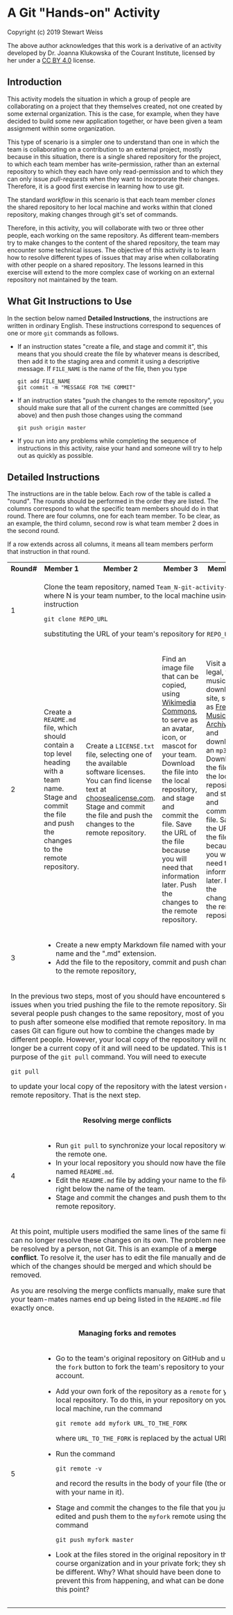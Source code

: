 # A Git "Hands-on" Activity

Copyright (c) 2019 Stewart Weiss

The above author acknowledges that this work is a derivative of an activity
developed by Dr. Joanna Klukowska of the Courant Institute, licensed by her
under a [CC BY 4.0](https://creativecommons.org/licenses/by/4.0/) license.


## Introduction

This activity models the situation in which a group of people are collaborating
on a project that they themselves created, not one created by some external
organization. This is the case, for example, when they have decided to build
some new application together, or have been given a team assignment within some
organization.

This type of scenario is a simpler one to understand than one in which the team
is collaborating on a contribution to an external project, mostly because in this
situation, there is a single shared repository for the project, to which each team
member has write-permission, rather than an external repository to which they each have
only read-permission and to which they can only issue *pull-requests* when they want to
incorporate their changes. Therefore, it is a good first exercise in learning how to
use git.

The standard *workflow* in this scenario is that each team member *clones* the shared
repository to her local machine and works within that cloned repository, making
changes through git's set of commands.

Therefore, in this activity, you will collaborate with two or three other people,
each working on the same repository.
As different team-members try to make changes to the content of the shared repository,
the team may  encounter some technical issues. The objective of this activity
is to learn how to resolve different types of issues
that may arise when collaborating with other people on a shared repository. The
lessons learned in this exercise will extend to the more complex case of working
on an external repository not maintained by the team.

## What Git Instructions to Use

In the section below named **Detailed Instructions**, the instructions are written
in ordinary English. These  instructions correspond to sequences of one or more
`git` commands as follows.

- If an instruction  states "create a file, and stage and commit it",
this means that you should create the file by whatever means is described, then
add it to the staging area and commit it using a descriptive message. If
`FILE_NAME` is the name of the file, then you type

  ```
  git add FILE_NAME
  git commit -m "MESSAGE FOR THE COMMIT"
  ```

- If an instruction  states "push the changes to the remote repository",
you should make sure that all of the current changes are committed (see above)
and then push those changes using the command

  ```
  git push origin master
  ```

- If you run into any problems while completing the sequence of instructions in
this activity, raise your hand and someone will try to help out as quickly as
possible.

## Detailed Instructions

The instructions are in the table below. Each row of the table is called a "round".
The rounds should be performed in the order they are listed. The columns correspond to
what the specific team members should do in that round. There are four columns,
one for each team member. To be clear, as an example, the third column, second row
is what team member 2 does in the second round.

If a row extends across all columns, it means all team members perform that instruction
in that round.

<table>
<tr> <th>Round#</th><th> Member 1</th><th>  Member 2</th><th>  Member 3 </th><th>  Member 4 </th> </tr>

<tr>
</tr>

<tr>
<td>1 </td>
<td colspan=4>

Clone the team repository, named `Team_N-git-activity-01`, where N is your team number,
to the local machine using the instruction

`git clone REPO_URL`

substituting the URL of your team's repository for `REPO_URL`.

</td>
</tr>
<tr>
<td>2 </td>
<td >

Create a `README.md` file, which should contain a top level heading with a team name.
Stage and commit the file and push the changes to the remote repository.

</td>
<td>

Create a `LICENSE.txt` file, selecting one of the available software licenses.
You can find license text  at [choosealicense.com](https://choosealicense.com/).
Stage and commit the file and push the changes to the remote repository.

</td>
<td>

Find an image file that can be copied, using [Wikimedia Commons](https://commons.wikimedia.org/),
to serve as an avatar, icon, or mascot for your team. Download the file into the
local repository,  and stage and commit the file. Save the URL of the file
because you will need that information later. Push the changes to the remote repository.

</td>
<td>

Visit a legal, free music download site, such as [Free Music Archive.org](https://freemusicarchive.org/about/)
and download an `mp3` file. Download the file into the
local repository,  and stage and commit the file. Save the URL of the file
because you will need that information later. Push the changes to the remote repository.
</td>
</tr>
<tr>
<td>3 </td>
<td colspan=4>

- Create a new empty Markdown file named with your own name and the ".md" extension.
- Add the file to the repository, commit and push changes to the remote repository,

</td>
</tr>
<tr>

<td colspan=5>

In the previous two steps, most of you should have encountered some issues when you
tried pushing the file to the remote repository.
Since several people push changes to the same repository, most of you tried to
push after someone else modified that remote repository. In many cases Git can figure out how to combine
the changes made by different people. However, your local copy of the repository will
no longer be a current copy of it and will need to be updated.
This is the purpose of the `git pull` command.  You will need to execute

`git pull`

to update  your local copy of the repository with the latest version of the remote
repository. That is the next step.

</td>
</tr>

<tr>
<td colspan=5 align=center>

__Resolving merge conflicts__

</td>
</tr>

<tr>
<td>4 </td>
<td colspan=4 >

- Run `git pull` to synchronize your local repository with the remote one.
- In your local repository you should now have the file named `README.md`.
- Edit the `README.md` file by adding your name to the file right below the name of the
team.
- Stage and commit the changes and push them to the remote repository.
</td>
</tr>

<tr>
<td colspan=5>

At this point, multiple users modified the same lines of the same file. Git can no
longer resolve these changes on its own. The problem needs to be resolved by a
person, not Git. This is an example of a  __merge conflict__.
To resolve it, the user has to edit the file manually and decide which of the
changes should be merged and which should be removed.

As you are resolving the merge conflicts manually, make sure that all of your
team-mates names end up being listed in the `README.md` file exactly once.

</td>
</tr>

<tr>
<td colspan=5 align=center>

__Managing forks and remotes__

</td>
</tr>


<tr>
<td>5 </td>
<td colspan=4>

- Go to the team's original repository on GitHub and use the `fork` button to
fork the team's repository to your own account.

- Add your own fork of the repository as a `remote` for your local repository. To do
this,  in your repository on your local machine, run the command

    `git remote add myfork URL_TO_THE_FORK`

    where `URL_TO_THE_FORK` is replaced by the actual URL

- Run the command

    `git remote -v`

    and record the results in the body of your file (the one with your name in it).

- Stage and commit the changes to the file that you just edited  and push them to
the `myfork` remote using the command

    `git push myfork master`

- Look at the files stored in the original repository in the course organization and in
your private fork; they should be different. Why?  What should have been done to
prevent this from happening, and what can be done at this point?

</td>

</tr>







<tr>
<td> </td>
<td>

</td>
<td>

</td>
<td>

</td>
<td>

</td>

</tr>




<tr>
<td> </td>
<td colspan=4>

</td>

</tr>


</table>
